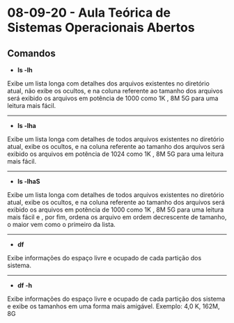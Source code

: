 # 08-09-20 - Aula Teórica de Sistemas Operacionais Abertos

## Comandos

- **ls -lh**

Exibe um lista longa com detalhes dos arquivos existentes no diretório atual, não exibe os ocultos,  e na coluna referente ao tamanho dos arquivos será exibido os arquivos em potência de 1000 como 1K , 8M 5G para uma leitura mais fácil.

---

- **ls -lha**

Exibe um lista longa com detalhes de todos arquivos existentes no diretório atual, exibe os ocultos,  e na coluna referente ao tamanho dos arquivos será exibido os arquivos em potência de 1024 como 1K , 8M 5G para uma leitura mais fácil.

---

- **ls -lhaS**

Exibe um lista longa com detalhes de todos arquivos existentes no diretório atual, exibe os ocultos,  e na coluna referente ao tamanho dos arquivos será exibido os arquivos em potência de 1000 como 1K , 8M 5G para uma leitura mais fácil e , por fim, ordena os arquivo em ordem decrescente de tamanho, o maior vem como o primeiro da lista.

---

- **df**

Exibe informações do espaço livre e ocupado de cada partição dos sistema. 

---

- **df -h**

Exibe informações do espaço livre e ocupado de cada partição dos sistema e exibe os tamanhos em uma forma mais amigável. Exemplo: 4,0 K, 162M, 8G

<!--

sudo

--!>